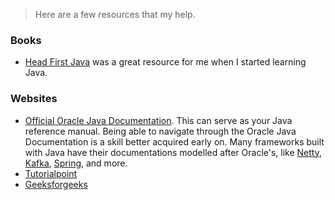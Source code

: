 > Here are a few resources that my help.

### Books
* [Head First Java](https://www.amazon.com/Head-First-Java-Kathy-Sierra/dp/0596009208/ref=sr_1_1?ie=UTF8&qid=1535383671&sr=8-1&keywords=head+first+java) was a great resource for me when I started learning Java.

### Websites
* [Official Oracle Java Documentation](https://docs.oracle.com/javase/8/docs/api/). This can serve as your Java reference manual. Being able to navigate through the Oracle Java Documentation is a skill better acquired early on. Many frameworks built with Java have their documentations modelled after Oracle's, like [Netty](https://netty.io/4.1/api/index.html), [Kafka](https://kafka.apache.org/10/javadoc/?org/apache/kafka/clients/consumer/KafkaConsumer.html), [Spring](https://docs.spring.io/spring/docs/5.1.0.RC1/javadoc-api/), and more.  
* [Tutorialpoint](https://www.tutorialspoint.com/java8/index.htm)
* [Geeksforgeeks](https://www.geeksforgeeks.org/java/)
